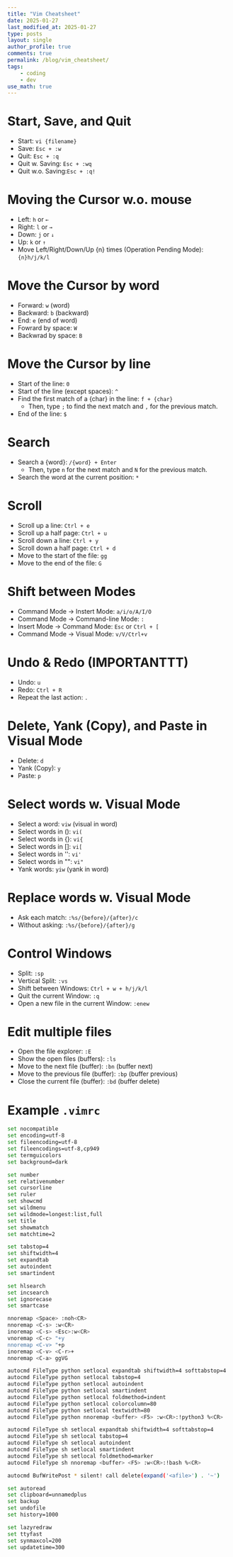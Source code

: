```yaml
---
title: "Vim Cheatsheet"
date: 2025-01-27
last_modified_at: 2025-01-27
type: posts
layout: single
author_profile: true
comments: true
permalink: /blog/vim_cheatsheet/
tags:
    - coding
    - dev
use_math: true
---
```

# Start, Save, and Quit
* Start: ```vi {filename}``` 
* Save: ```Esc + :w```
* Quit: ```Esc + :q```
* Quit w. Saving: ```Esc + :wq```
* Quit w.o. Saving:```Esc + :q!```

# Moving the Cursor w.o. mouse
* Left: ```h``` or ```←```
* Right: ```l``` or ```→```
* Down: ```j``` or ```↓```
* Up: ```k``` or ```↑```
* Move Left/Right/Down/Up {n} times (Operation Pending Mode): ```{n}h/j/k/l```

# Move the Cursor by word
* Forward: ```w``` (word)
* Backward: ```b``` (backward)
* End: ```e``` (end of word)
* Fowrard by space: ```W```
* Backwrad by space: ```B```

# Move the Cursor by line 
* Start of the line: ```0```
* Start of the line (except spaces): ```^```
* Find the first match of a {char} in the line: ```f + {char}```
    * Then, type ```;``` to find the next match and ```,``` for the previous match. 
* End of the line: ```$```

# Search
* Search a {word}: ```/{word} + Enter```
    * Then, type ```n``` for the next match and ```N``` for the previous match.
* Search the word at the current position: ```*```

# Scroll
* Scroll up a line: ```Ctrl + e```
* Scroll up a half page: ```Ctrl + u```
* Scroll down a line: ```Ctrl + y```
* Scroll down a half page: ```Ctrl + d```
* Move to the start of the file: ```gg```
* Move to the end of the file: ```G```

# Shift between Modes
* Command Mode -> Instert Mode: ```a/i/o/A/I/O```
* Command Mode -> Command-line Mode: ```:``` 
* Insert Mode -> Command Mode: ```Esc``` or ```Ctrl + [```
* Command Mode -> Visual Mode: ```v/V/Ctrl+v```

# Undo & Redo (IMPORTANTTT)
* Undo: ```u```
* Redo: ```Ctrl + R```
* Repeat the last action: ```.```

# Delete, Yank (Copy), and Paste in Visual Mode
* Delete: ```d``` 
* Yank (Copy): ```y```
* Paste: ```p```

# Select words w. Visual Mode
* Select a word: ```viw``` (visual in word)
* Select words in (): ```vi(```
* Select words in {}: ```vi{```
* Select words in []: ```vi[```
* Select words in '': ```vi'```
* Select words in "": ```vi"```
* Yank words: ```yiw``` (yank in word)

# Replace words w. Visual Mode
* Ask each match: ```:%s/{before}/{after}/c```
* Without asking: ```:%s/{before}/{after}/g```

# Control Windows
* Split: ```:sp``` 
* Vertical Split: ```:vs```
* Shift between Windows: ```Ctrl + w + h/j/k/l```
* Quit the current Window: ```:q```
* Open a new file in the current Window: ```:enew```

# Edit multiple files
* Open the file explorer: ```:E```
* Show the open files (buffers): ```:ls```
* Move to the next file (buffer): ```:bn``` (buffer next)
* Move to the previous file (buffer): ```:bp``` (buffer previous)
* Close the current file (buffer): ```:bd``` (buffer delete)

# Example ```.vimrc```

```bash
set nocompatible
set encoding=utf-8
set fileencoding=utf-8
set fileencodings=utf-8,cp949
set termguicolors
set background=dark

set number
set relativenumber
set cursorline
set ruler
set showcmd
set wildmenu
set wildmode=longest:list,full
set title
set showmatch
set matchtime=2

set tabstop=4
set shiftwidth=4
set expandtab
set autoindent
set smartindent

set hlsearch
set incsearch
set ignorecase
set smartcase

nnoremap <Space> :noh<CR>
nnoremap <C-s> :w<CR>
inoremap <C-s> <Esc>:w<CR>
vnoremap <C-c> "+y
nnoremap <C-v> "+p
inoremap <C-v> <C-r>+
nnoremap <C-a> ggVG

autocmd FileType python setlocal expandtab shiftwidth=4 softtabstop=4
autocmd FileType python setlocal tabstop=4
autocmd FileType python setlocal autoindent
autocmd FileType python setlocal smartindent
autocmd FileType python setlocal foldmethod=indent
autocmd FileType python setlocal colorcolumn=80
autocmd FileType python setlocal textwidth=80
autocmd FileType python nnoremap <buffer> <F5> :w<CR>:!python3 %<CR>

autocmd FileType sh setlocal expandtab shiftwidth=4 softtabstop=4
autocmd FileType sh setlocal tabstop=4
autocmd FileType sh setlocal autoindent
autocmd FileType sh setlocal smartindent
autocmd FileType sh setlocal foldmethod=marker
autocmd FileType sh nnoremap <buffer> <F5> :w<CR>:!bash %<CR>

autocmd BufWritePost * silent! call delete(expand('<afile>') . '~')

set autoread
set clipboard=unnamedplus
set backup
set undofile
set history=1000

set lazyredraw
set ttyfast
set synmaxcol=200
set updatetime=300

```
